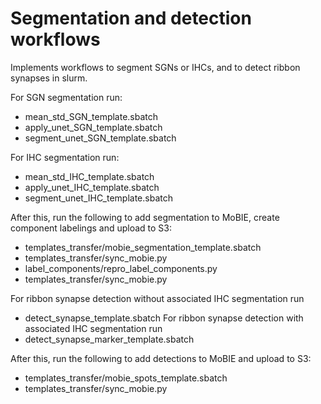 # Segmentation and detection workflows

Implements workflows to segment SGNs or IHCs, and to detect ribbon synapses in slurm.

For SGN segmentation run:
- mean_std_SGN_template.sbatch
- apply_unet_SGN_template.sbatch
- segment_unet_SGN_template.sbatch

For IHC segmentation run:
- mean_std_IHC_template.sbatch
- apply_unet_IHC_template.sbatch
- segment_unet_IHC_template.sbatch

After this, run the following to add segmentation to MoBIE, create component labelings and upload to S3:
- templates_transfer/mobie_segmentation_template.sbatch
- templates_transfer/sync_mobie.py
- label_components/repro_label_components.py
- templates_transfer/sync_mobie.py

For ribbon synapse detection without associated IHC segmentation run
- detect_synapse_template.sbatch
For ribbon synapse detection with associated IHC segmentation run
- detect_synapse_marker_template.sbatch

After this, run the following to add detections to MoBIE and upload to S3:
- templates_transfer/mobie_spots_template.sbatch
- templates_transfer/sync_mobie.py
